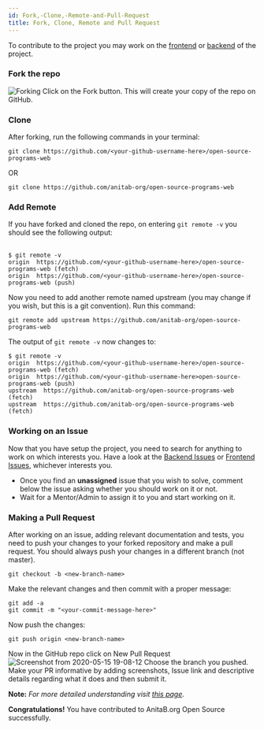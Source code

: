 ```yaml
---
id: Fork,-Clone,-Remote-and-Pull-Request
title: Fork, Clone, Remote and Pull Request
---
```


To contribute to the project you may work on the [frontend](https://github.com/anitab-org/open-source-programs-web) or [backend](https://github.com/anitab-org/open-source-programs-backend) of the project.

### Fork the repo

![Forking](https://user-images.githubusercontent.com/43119923/81509477-99692080-9328-11ea-89e2-6e54f04b9544.jpg)
Click on the Fork button. This will create your copy of the repo on GitHub.

### Clone

After forking, run the following commands in your terminal:

```
git clone https://github.com/<your-github-username-here>/open-source-programs-web
```

OR

```
git clone https://github.com/anitab-org/open-source-programs-web
```

### Add Remote

If you have forked and cloned the repo, on entering `git remote -v` you should see the following output:<br/><br/>

```
$ git remote -v
origin  https://github.com/<your-github-username-here>/open-source-programs-web (fetch)
origin  https://github.com/<your-github-username-here>/open-source-programs-web (push)
```

Now you need to add another remote named upstream (you may change if you wish, but this is a git convention). Run this command: <br/>

```
git remote add upstream https://github.com/anitab-org/open-source-programs-web
```

The output of `git remote -v` now changes to:

```
$ git remote -v
origin  https://github.com/<your-github-username-here>/open-source-programs-web (fetch)
origin  https://github.com/<your-github-username-here>open-source-programs-web (push)
upstream  https://github.com/anitab-org/open-source-programs-web (fetch)
upstream  https://github.com/anitab-org/open-source-programs-web (fetch)
```

### Working on an Issue

Now that you have setup the project, you need to search for anything to work on which interests you. Have a look at the [Backend Issues](https://github.com/anitab-org/open-source-programs-backend/issues) or [Frontend Issues](https://github.com/anitab-org/open-source-programs-web/issues), whichever interests you.

- Once you find an **unassigned** issue that you wish to solve, comment below the issue asking whether you should work on it or not.
- Wait for a Mentor/Admin to assign it to you and start working on it.

### Making a Pull Request

After working on an issue, adding relevant documentation and tests, you need to push your changes to your forked repository and make a pull request. You should always push your changes in a different branch (not master).

```
git checkout -b <new-branch-name>
```

Make the relevant changes and then commit with a proper message:

```
git add -a
git commit -m "<your-commit-message-here>"
```

Now push the changes:

```
git push origin <new-branch-name>
```

Now in the GitHub repo click on New Pull Request
![Screenshot from 2020-05-15 19-08-12](https://user-images.githubusercontent.com/43119923/82056501-af3b6480-96df-11ea-8992-29ed099ee1df.png)
Choose the branch you pushed. Make your PR informative by adding screenshots, Issue link and descriptive details regarding what it does and then submit it.

**Note:** _For more detailed understanding visit [this page](https://help.github.com/en/github/collaborating-with-issues-and-pull-requests/overview)_.

**Congratulations!** You have contributed to AnitaB.org Open Source successfully.
